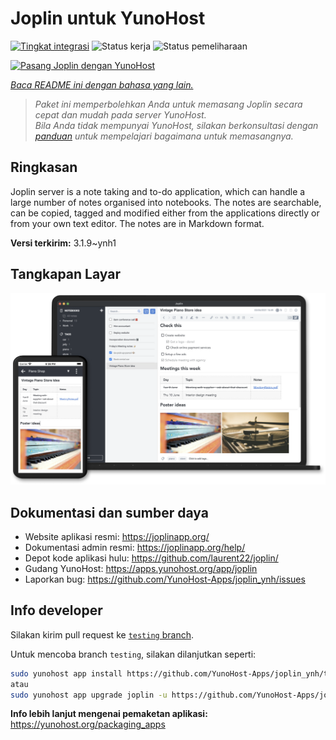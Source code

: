 <!--
N.B.: README ini dibuat secara otomatis oleh <https://github.com/YunoHost/apps/tree/master/tools/readme_generator>
Ini TIDAK boleh diedit dengan tangan.
-->

# Joplin untuk YunoHost

[![Tingkat integrasi](https://dash.yunohost.org/integration/joplin.svg)](https://ci-apps.yunohost.org/ci/apps/joplin/) ![Status kerja](https://ci-apps.yunohost.org/ci/badges/joplin.status.svg) ![Status pemeliharaan](https://ci-apps.yunohost.org/ci/badges/joplin.maintain.svg)

[![Pasang Joplin dengan YunoHost](https://install-app.yunohost.org/install-with-yunohost.svg)](https://install-app.yunohost.org/?app=joplin)

*[Baca README ini dengan bahasa yang lain.](./ALL_README.md)*

> *Paket ini memperbolehkan Anda untuk memasang Joplin secara cepat dan mudah pada server YunoHost.*  
> *Bila Anda tidak mempunyai YunoHost, silakan berkonsultasi dengan [panduan](https://yunohost.org/install) untuk mempelajari bagaimana untuk memasangnya.*

## Ringkasan

Joplin server is a note taking and to-do application, which can handle a large number of notes organised into notebooks. The notes are searchable, can be copied, tagged and modified either from the applications directly or from your own text editor. The notes are in Markdown format.

**Versi terkirim:** 3.1.9~ynh1

## Tangkapan Layar

![Tangkapan Layar pada Joplin](./doc/screenshots/screenshot.png)

## Dokumentasi dan sumber daya

- Website aplikasi resmi: <https://joplinapp.org/>
- Dokumentasi admin resmi: <https://joplinapp.org/help/>
- Depot kode aplikasi hulu: <https://github.com/laurent22/joplin/>
- Gudang YunoHost: <https://apps.yunohost.org/app/joplin>
- Laporkan bug: <https://github.com/YunoHost-Apps/joplin_ynh/issues>

## Info developer

Silakan kirim pull request ke [`testing` branch](https://github.com/YunoHost-Apps/joplin_ynh/tree/testing).

Untuk mencoba branch `testing`, silakan dilanjutkan seperti:

```bash
sudo yunohost app install https://github.com/YunoHost-Apps/joplin_ynh/tree/testing --debug
atau
sudo yunohost app upgrade joplin -u https://github.com/YunoHost-Apps/joplin_ynh/tree/testing --debug
```

**Info lebih lanjut mengenai pemaketan aplikasi:** <https://yunohost.org/packaging_apps>
